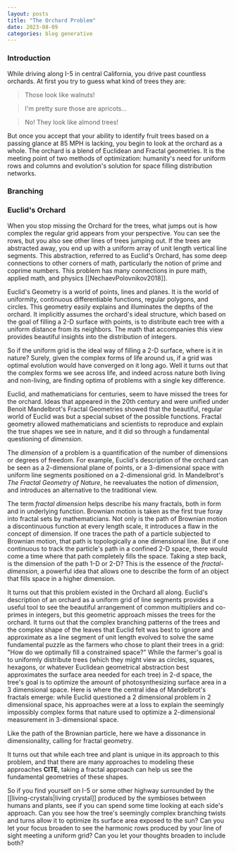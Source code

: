 ```yaml
---
layout: posts
title: "The Orchard Problem"
date: 2023-08-09
categories: blog generative
---
```


### Introduction 
While driving along I-5 in central California, you drive past countless orchards. At first you try to guess what kind of trees they are:

>Those look like walnuts!

>I'm pretty sure those are apricots...

>No! They look like almond trees!

But once you accept that your ability to identify fruit trees based on a passing glance at 85 MPH is lacking, you begin to look at the orchard as a whole. The orchard is a blend of Euclidean and Fractal geometries. It is the meeting point of two methods of optimization: humanity's need for uniform rows and columns and evolution's solution for space filling distribution networks.

### Branching


### Euclid's Orchard 

When you stop missing the Orchard for the trees, what jumps out is how complex the regular grid appears from your perspective. You can see the rows, but you also see other lines of trees jumping out. If the trees are abstracted away, you end up with a uniform array of unit length vertical line segments. This abstraction, referred to as Euclid's Orchard, has some deep connections to other corners of math, particularly the notion of prime and coprime numbers. This problem has many connections in pure math, applied math, and physics [[NechaevPolovnikov2018]]. 


Euclid's Geometry is a world of points, lines and planes. It is the world of uniformity, continuous differentiable functions, regular polygons, and circles. This geometry easily explains and illuminates the depths of the orchard. It implicitly assumes the orchard's ideal structure, which based on the goal of filling a 2-D surface with points, is to distribute each tree with a uniform distance from its neighbors. The math that accompanies this view provides beautiful insights into the distribution of integers.

So if the uniform grid is the ideal way of filling a 2-D surface, where is it in nature? Surely, given the complex forms of life around us, if a grid was optimal evolution would have converged on it long ago. Well it turns out that the complex forms we see across life, and indeed across nature both living and non-living, are finding optima of problems with a single key difference.


Euclid, and mathematicians for centuries, seem to have missed the trees for the orchard. Ideas that appeared in the 20th century and were unified under Benoit Mandelbrot's Fractal Geometries showed that the beautiful, regular world of Euclid was but a special subset of the possible functions. Fractal geometry allowed mathematicians and scientists to reproduce and explain the true shapes we see in nature, and it did so through a fundamental questioning of *dimension*. 

The *dimension* of a problem is a quantification of the number of dimensions or degrees of freedom. For example, Euclid's description of the orchard can be seen as a 2-dimensional plane of points, or a 3-dimensional space with uniform line segments positioned on a 2-dimensional grid. In Mandelbrot's *The Fractal Geometry of Nature*, he reevaluates the notion of *dimension*, and introduces an alternative to the traditional view. 

The term *fractal dimension* helps describe his many fractals, both in form and in underlying function. Brownian motion is taken as the first true foray into fractal sets by mathematicians. Not only is the path of Brownian motion a discontinuous function at every length scale, it introduces a flaw in the concept of dimension. If one traces the path of a particle subjected to Brownian motion, that path is topologically a one dimensional line. But if one continuous to track the particle's path in a confined 2-D space, there would come a time where that path completely fills the space. Taking a step back, is the dimension of the path 1-D or 2-D? This is the essence of the *fractal-dimension*, a powerful idea that allows one to describe the form of an object that fills space in a higher dimension.

It turns out that this problem existed in the Orchard all along. Euclid's description of an orchard as a uniform grid of line segments provides a useful tool to see the beautiful arrangement of common multipliers and co-primes in integers, but this geometric approach misses the trees for the orchard. It turns out that the complex branching patterns of the trees and the complex shape of the leaves that Euclid felt was best to ignore and approximate as a line segment of unit length evolved to solve the same fundamental puzzle as the farmers who chose to plant their trees in a grid: "How do we optimally fill a constrained space?" While the farmer's goal is to uniformly distribute trees (which they might view as circles, squares, hexagons, or whatever Euclidean geometrical abstraction best approximates the surface area needed for each tree) in 2-d space, the tree's goal is to optimize the amount of photosynthesizing surface area in a 3 dimensional space. Here is where the central idea of Mandelbrot's fractals emerge: while Euclid questioned a 2 dimensional problem in 2 dimensional space, his approaches were at a loss to explain the seemingly impossibly complex forms that nature used to optimize a 2-dimensional measurement in 3-dimensional space.

Like the path of the Brownian particle, here we have a dissonance in dimensionality, calling for fractal geometry.

It turns out that while each tree and plant is unique in its approach to this problem, and that there are many approaches to modeling these approaches **CITE**, taking a fractal approach can help us see the fundamental geometries of these shapes.



So if you find yourself on I-5 or some other highway surrounded by the [[living-crystals|living crystal]] produced by the symbioses between humans and plants, see if you can spend some time looking at each side's approach. Can you see how the tree's seemingly complex branching twists and turns allow it to optimize its surface area exposed to the sun? Can you let your focus broaden to see the harmonic rows produced by your line of sight meeting a uniform grid? Can you let your thoughts broaden to include both?